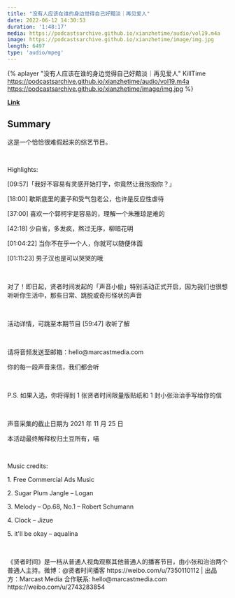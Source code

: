 ```yaml
---
title: "没有人应该在谁的身边觉得自己好黯淡｜再见爱人"
date: 2022-06-12 14:30:53
duration: '1:48:17'
media: https://podcastsarchive.github.io/xianzhetime/audio/vol19.m4a
image: https://podcastsarchive.github.io/xianzhetime/image/img.jpg
length: 6497
type: 'audio/mpeg'
---
```


{% aplayer "没有人应该在谁的身边觉得自己好黯淡｜再见爱人" KillTime  https://podcastsarchive.github.io/xianzhetime/audio/vol19.m4a https://podcastsarchive.github.io/xianzhetime/image/img.jpg %}

**[Link](https://www.xiaoyuzhoufm.com/episode/61406b6eca538b26dd6caea3)**

## Summary
<p >这是一个恰恰很难假起来的综艺节目。</p><span><br /></span><p >Highlights:</p><p >[09:57]「我好不容易有灵感开始打字，你竟然让我抱抱你？」</p><p >[18:00] 歇斯底里的妻子和受气包老公，也许是反应性虐待</p><p >[37:00] 喜欢一个郭柯宇是容易的，理解一个朱雅琼是难的</p><p >[42:18] 少自省，多发疯，熬过无序，柳暗花明</p><p >[01:04:22] 当你不在乎一个人，你就可以随便体面</p><p >[01:11:23] 男子汉也是可以哭哭的哦</p><span><br /></span><p >对了！即日起，贤者时间发起的「声音小偷」特别活动正式开启，因为我们也很想听听你生活中，那些日常、跳脱或奇形怪状的声音</p><span><br /></span><p >活动详情，可跳至本期节目 [59:47] 收听了解</p><span><br /></span><p >请将音频发送至邮箱：hello@marcastmedia.com</p><p >你的每一段声音来信，我们都会听</p><span><br /></span><p >P.S. 如果入选，你将得到 1 张贤者时间限量版贴纸和 1 封小张治治手写给你的信</p><span><br /></span><p >声音采集的截止日期为 2021 年 11 月 25 日</p><p >本活动最终解释权归土豆所有，喵</p><span><br /></span><p >Music credits:</p><p >1. Free Commercial Ads Music</p><p >2. Sugar Plum Jangle – Logan</p><p >3. Melody – Op.68, No.1 – Robert Schumann</p><p >4. Clock – Jizue</p><p >5. it'll be okay – aqualina</p><span><br /></span><p >《贤者时间》是一档从普通人视角观察其他普通人的播客节目，由小张和治治两个普通人主持。微博：@贤者时间播客 https://weibo.com/u/7350110112 | 出品方：Marcast Media 合作联系: hello@marcastmedia.com https://weibo.com/u/2743283854</p><span><br /></span><br />
    